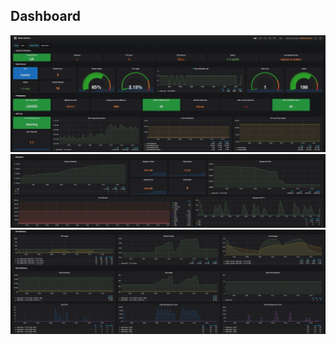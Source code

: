 ## Dashboard

![](../images/grafana-dashboard-1.png)
![](../images/grafana-dashboard-2.png)
![](../images/grafana-dashboard-3.png)